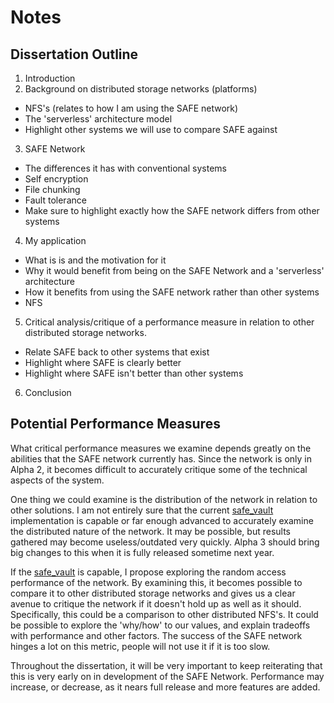 # Notes

## Dissertation Outline

1. Introduction
2. Background on distributed storage networks (platforms)
 * NFS's (relates to how I am using the SAFE network)
 * The 'serverless' architecture model
 * Highlight other systems we will use to compare SAFE against
3. SAFE Network
 * The differences it has with conventional systems
 * Self encryption
 * File chunking
 * Fault tolerance
 * Make sure to highlight exactly how the SAFE network differs from other systems
4. My application
 * What is is and the motivation for it
 * Why it would benefit from being on the SAFE Network and a 'serverless' architecture
 * How it benefits from using the SAFE network rather than other systems
 * NFS
5. Critical analysis/critique of a performance measure in relation to other distributed storage networks.
 * Relate SAFE back to other systems that exist
 * Highlight where SAFE is clearly better
 * Highlight where SAFE isn't better than other systems
6. Conclusion

## Potential Performance Measures

What critical performance measures we examine depends greatly on the abilities that the SAFE network currently has. Since the network is only in Alpha 2, it becomes difficult to accurately critique some of the technical aspects of the system.

One thing we could examine is the distribution of the network in relation to other solutions. I am not entirely sure that the current [safe_vault](https://github.com/maidsafe/safe_vault) implementation is capable or far enough advanced to accurately examine the distributed nature of the network. It may be possible, but results gathered may become useless/outdated very quickly. Alpha 3 should bring big changes to this when it is fully released sometime next year.

If the [safe_vault](https://github.com/maidsafe/safe_vault) is capable, I propose exploring the random access performance of the network. By examining this, it becomes possible to compare it to other distributed storage networks and gives us a clear avenue to critique the network if it doesn't hold up as well as it should. Specifically, this could be a comparison to other distributed NFS's. It could be possible to explore the 'why/how' to our values, and explain tradeoffs with performance and other factors.  The success of the SAFE network hinges a lot on this metric, people will not use it if it is too slow.

Throughout the dissertation, it will be very important to keep reiterating that this is very early on in development of the SAFE Network. Performance may increase, or decrease, as it nears full release and more features are added.
